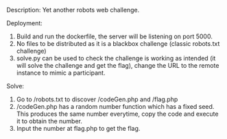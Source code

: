 Description: Yet another robots web challenge.

Deployment: 
1) Build and run the dockerfile, the server will be listening on port 5000.
2) No files to be distributed as it is a blackbox challenge (classic robots.txt challenge)
3) solve.py can be used to check the challenge is working as intended (it will solve the challenge and get the flag), change the URL to the remote instance to mimic a participant.

Solve: 
1) Go to /robots.txt to discover /codeGen.php and /flag.php
2) /codeGen.php has a random number function which has a fixed seed. This produces the same number everytime, copy the code and execute it to obtain the number.
3) Input the number at flag.php to get the flag.



